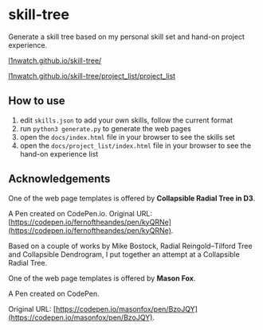 # skill-tree

Generate a skill tree based on my personal skill set and hand-on project experience.

[l1nwatch.github.io/skill-tree/](https://l1nwatch.github.io/skill-tree/)

[l1nwatch.github.io/skill-tree/project_list/project_list](https://l1nwatch.github.io/skill-tree/project_list)

## How to use

1. edit `skills.json` to add your own skills, follow the current format
2. run `python3 generate.py` to generate the web pages
3. open the `docs/index.html` file in your browser to see the skills set
4. open the `docs/project_list/index.html` file in your browser to see the hand-on experience list

## Acknowledgements

One of the web page templates is offered by **Collapsible Radial Tree in D3**.

A Pen created on CodePen.io. Original URL: [https://codepen.io/fernoftheandes/pen/kyQRNe](https://codepen.io/fernoftheandes/pen/kyQRNe).

Based on a couple of works by Mike Bostock, Radial Reingold–Tilford Tree and Collapsible Dendrogram, I put together an attempt at a Collapsible Radial Tree.

One of the web page templates is offered by **Mason Fox**.

A Pen created on CodePen.

Original URL: [https://codepen.io/masonfox/pen/BzoJQY](https://codepen.io/masonfox/pen/BzoJQY).